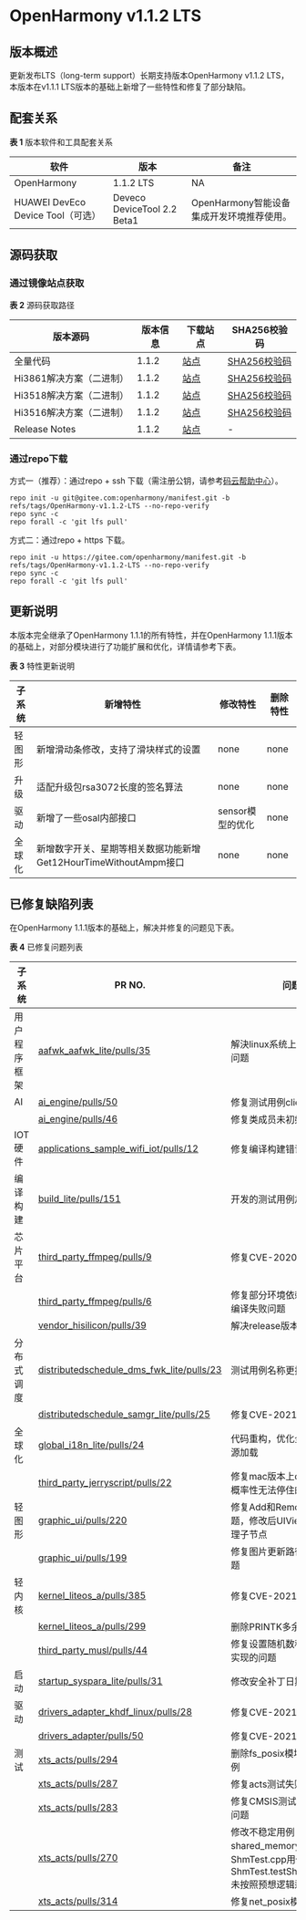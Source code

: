 # OpenHarmony v1.1.2 LTS

## 版本概述

更新发布LTS（long-term support）长期支持版本OpenHarmony v1.1.2 LTS，本版本在v1.1.1 LTS版本的基础上新增了一些特性和修复了部分缺陷。

## 配套关系

**表 1**  版本软件和工具配套关系

| 软件                              | 版本                        | 备注                                      |
| --------------------------------- | --------------------------- | ----------------------------------------- |
| OpenHarmony                       | 1.1.2 LTS                   | NA                                        |
| HUAWEI DevEco Device Tool（可选） | Deveco DeviceTool 2.2 Beta1 | OpenHarmony智能设备集成开发环境推荐使用。 |


## 源码获取

### 通过镜像站点获取

**表 2**  源码获取路径

| 版本源码                 | 版本信息 | 下载站点                                                     | SHA256校验码                                                 |
| ------------------------ | -------- | ------------------------------------------------------------ | ------------------------------------------------------------ |
| 全量代码                 | 1.1.2    | [站点](https://repo.huaweicloud.com/harmonyos/os/1.1.2/code-v1.1.2-LTS.tar.gz) | [SHA256校验码](https://repo.huaweicloud.com/harmonyos/os/1.1.2/code-v1.1.2-LTS.tar.gz.sha256) |
| Hi3861解决方案（二进制） | 1.1.2    | [站点](https://repo.huaweicloud.com/harmonyos/os/1.1.2/wifiiot-1.1.2.tar.gz) | [SHA256校验码](https://repo.huaweicloud.com/harmonyos/os/1.1.2/wifiiot-1.1.2.tar.gz.sha256) |
| Hi3518解决方案（二进制） | 1.1.2    | [站点](https://repo.huaweicloud.com/harmonyos/os/1.1.2/ipcamera_hi3518ev300-1.1.2.tar.gz) | [SHA256校验码](https://repo.huaweicloud.com/harmonyos/os/1.1.2/ipcamera_hi3518ev300-1.1.2.tar.gz.sha256) |
| Hi3516解决方案（二进制） | 1.1.2    | [站点](https://repo.huaweicloud.com/harmonyos/os/1.1.2/ipcamera_hi3516dv300-1.1.2.tar.gz) | [SHA256校验码](https://repo.huaweicloud.com/harmonyos/os/1.1.2/ipcamera_hi3516dv300-1.1.2.tar.gz.sha256) |
| Release Notes            | 1.1.2    | [站点](https://repo.huaweicloud.com/harmonyos/os/1.1.2/OpenHarmony-Release-Notes-1.1.2-LTS.zip) | -                                                            |


### 通过repo下载

方式一（推荐）：通过repo + ssh 下载（需注册公钥，请参考[码云帮助中心](https://gitee.com/help/articles/4191)）。

```
repo init -u git@gitee.com:openharmony/manifest.git -b refs/tags/OpenHarmony-v1.1.2-LTS --no-repo-verify
repo sync -c
repo forall -c 'git lfs pull'
```

方式二：通过repo + https 下载。

```
repo init -u https://gitee.com/openharmony/manifest.git -b refs/tags/OpenHarmony-v1.1.2-LTS --no-repo-verify
repo sync -c
repo forall -c 'git lfs pull'
```

## 更新说明

本版本完全继承了OpenHarmony 1.1.1的所有特性，并在OpenHarmony 1.1.1版本的基础上，对部分模块进行了功能扩展和优化，详情请参考下表。

**表 3**  特性更新说明

| 子系统 | 新增特性                                                     | 修改特性         | 删除特性 |
| ------ | ------------------------------------------------------------ | ---------------- | -------- |
| 轻图形 | 新增滑动条修改，支持了滑块样式的设置                         | none             | none     |
| 升级   | 适配升级包rsa3072长度的签名算法                              | none             | none     |
| 驱动   | 新增了一些osal内部接口                                       | sensor模型的优化 | none     |
| 全球化 | 新增数字开关、星期等相关数据功能新增Get12HourTimeWithoutAmpm接口 | none             | none     |


## 已修复缺陷列表

在OpenHarmony 1.1.1版本的基础上，解决并修复的问题见下表。

**表 4**  已修复问题列表

| 子系统       | PR NO.                                                       | 问题描述                                                     |
| ------------ | ------------------------------------------------------------ | ------------------------------------------------------------ |
| 用户程序框架 | [aafwk_aafwk_lite/pulls/35](https://gitee.com/openharmony/aafwk_aafwk_lite/pulls/35) | 解決linux系统上小概率无法关机的问题                          |
| AI           | [ai_engine/pulls/50](https://gitee.com/openharmony/ai_engine/pulls/50) | 修复测试用例client端未释放问题                               |
|              | [ai_engine/pulls/46](https://gitee.com/openharmony/ai_engine/pulls/46) | 修复类成员未初始化的问题                                     |
| IOT硬件      | [applications_sample_wifi_iot/pulls/12](https://gitee.com/openharmony/applications_sample_wifi_iot/pulls/12) | 修复编译构建错误的问题                                       |
| 编译构建     | [build_lite/pulls/151](https://gitee.com/openharmony/build_lite/pulls/151) | 开发的测试用例加入到编译流程                                 |
| 芯片平台     | [third_party_ffmpeg/pulls/9](https://gitee.com/openharmony/device_hisilicon_third_party_ffmpeg/pulls/9) | 修复CVE-2020-22025安全漏洞                                   |
|              | [third_party_ffmpeg/pulls/6](https://gitee.com/openharmony/device_hisilicon_third_party_ffmpeg/pulls/6) | 修复部分环境依赖valgrind，导致编译失败问题                   |
|              | [vendor_hisilicon/pulls/39](https://gitee.com/openharmony/vendor_hisilicon/pulls/39) | 解决release版本编译失败的问题                                |
| 分布式调度   | [distributedschedule_dms_fwk_lite/pulls/23](https://gitee.com/openharmony/distributedschedule_dms_fwk_lite/pulls/23) | 测试用例名称更换                                             |
|              | [distributedschedule_samgr_lite/pulls/25](https://gitee.com/openharmony/distributedschedule_samgr_lite/pulls/25) | 修复CVE-2021-22478安全漏洞                                   |
| 全球化       | [global_i18n_lite/pulls/24](https://gitee.com/openharmony/global_i18n_lite/pulls/24) | 代码重构，优化全球化i18n.dat资源加载                         |
|              | [third_party_jerryscript/pulls/22](https://gitee.com/openharmony/third_party_jerryscript/pulls/22) | 修复mac版本上debug调试时断点概率性无法停住的问题             |
| 轻图形       | [graphic_ui/pulls/220](https://gitee.com/openharmony/graphic_ui/pulls/220) | 修复Add和Remove未配套使用问题，修改后UIViewGroup析构不清理子节点 |
|              | [graphic_ui/pulls/199](https://gitee.com/openharmony/graphic_ui/pulls/199) | 修复图片更新路径之后不刷新的问题                             |
| 轻内核       | [kernel_liteos_a/pulls/385](https://gitee.com/openharmony/kernel_liteos_a/pulls/385) | 修复CVE-2021-22479安全漏洞                                   |
|              | [kernel_liteos_a/pulls/299](https://gitee.com/openharmony/kernel_liteos_a/pulls/299) | 删除PRINTK多余的维测日志                                     |
|              | [third_party_musl/pulls/44](https://gitee.com/openharmony/third_party_musl/pulls/44) | 修复设置随机数种子函数srand的实现的问题                      |
| 启动         | [startup_syspara_lite/pulls/31](https://gitee.com/openharmony/startup_syspara_lite/pulls/31) | 修改安全补丁日期                                             |
| 驱动         | [drivers_adapter_khdf_linux/pulls/28](https://gitee.com/openharmony/drivers_adapter_khdf_linux/pulls/28) | 修复CVE-2021-22441安全漏洞                                   |
|              | [drivers_adapter/pulls/50](https://gitee.com/openharmony/drivers_adapter/pulls/50) | 修复CVE-2021-22480安全漏洞                                   |
| 测试         | [xts_acts/pulls/294](https://gitee.com/openharmony/xts_acts/pulls/294) | 删除fs_posix模块的不稳定测试用例                             |
|              | [xts_acts/pulls/287](https://gitee.com/openharmony/xts_acts/pulls/287) | 修复acts测试失败的相关问题                                   |
|              | [xts_acts/pulls/283](https://gitee.com/openharmony/xts_acts/pulls/283) | 修复CMSIS测试部分用例概率失败问题                            |
|              | [xts_acts/pulls/270](https://gitee.com/openharmony/xts_acts/pulls/270) | 修改不稳定用例：shared_memory 模块ShmTest.cpp用例ShmTest.testShmatSHM_REMAP 未按照预想逻辑运行问题。 |
|              | [xts_acts/pulls/314](https://gitee.com/openharmony/xts_acts/pulls/314) | 修复net_posix模块测试卡死问题                                |



